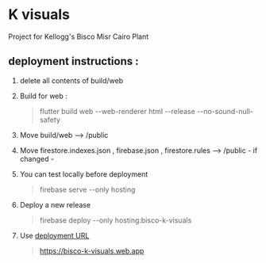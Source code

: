 # K visuals

Project for Kellogg's Bisco Misr Cairo Plant

## deployment instructions :
1. delete all contents of build/web

2. Build for web :
   > flutter build web --web-renderer html --release --no-sound-null-safety
3. Move build/web --> /public
4. Move firestore.indexes.json , firebase.json , firestore.rules -->
   /public - if changed -
5. You can test locally before deployment
   > firebase serve --only hosting
6. Deploy a new release
   > firebase deploy --only hosting:bisco-k-visuals
7. Use [deployment URL](https://bisco-k-visuals.web.app)
   > https://bisco-k-visuals.web.app
